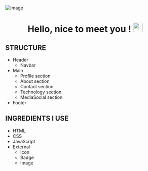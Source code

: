 ![image](https://github.com/RevoU-FSSE-2/week-1-muhammad-avicena/assets/49929404/f605ae94-608d-4be0-9420-e915e7761f80)

<h1 align="center">Hello, nice to meet you ! <img src="https://raw.githubusercontent.com/muhammad-avicena/profile/master/wave.gif" width="30px" height="30px" /> </h1>

## STRUCTURE
- Header
  - Navbar
- Main
  - Profile section
  - About section
  - Contact section
  - Technology section
  - MediaSocial section
- Footer

## INGREDIENTS I USE
- HTML
- CSS
- JavaScript
- External
  - Icon
  - Badge
  - Image




